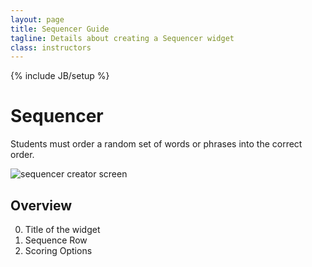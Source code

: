 ```yaml
---
layout: page
title: Sequencer Guide
tagline: Details about creating a Sequencer widget
class: instructors
---
```

{% include JB/setup %}

# Sequencer #
Students must order a random set of words or phrases into the correct order.

![sequencer creator screen]({{BASE_PATH}}/assets/img/create_widget_sequencer.png "sequencer creator screen")

## Overview ##

0. Title of the widget
0. Sequence Row
0. Scoring Options